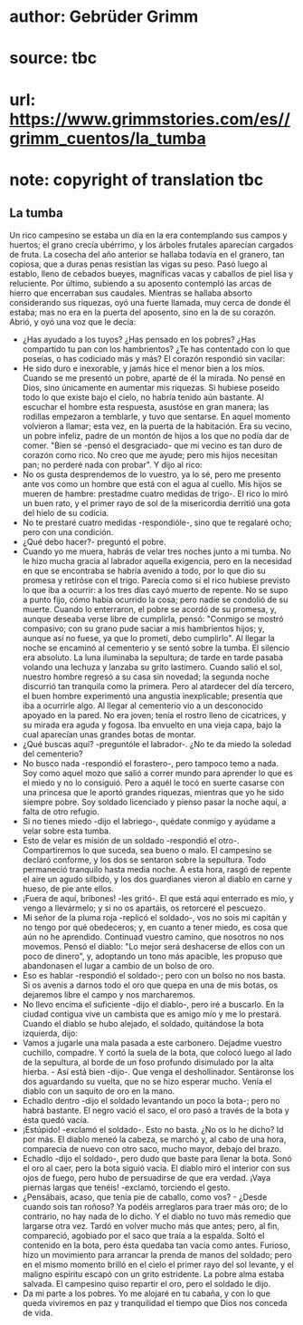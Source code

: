 # author: Gebrüder Grimm
# source: tbc
# url: https://www.grimmstories.com/es//grimm_cuentos/la_tumba
# note: copyright of translation tbc

## La tumba 

Un rico campesino se estaba un día en la era contemplando sus campos y
huertos; el grano crecía ubérrimo, y los árboles frutales aparecían
cargados de fruta. La cosecha del año anterior se hallaba todavía en el
granero, tan copiosa, que a duras penas resistían las vigas su peso.
Pasó luego al establo, lleno de cebados bueyes, magníficas vacas y
caballos de piel lisa y reluciente. Por último, subiendo a su aposento
contempló las arcas de hierro que encerraban sus caudales.
Mientras se hallaba absorto considerando sus riquezas, oyó una fuerte
llamada, muy cerca de donde él estaba; mas no era en la puerta del
aposento, sino en la de su corazón. Abrió, y oyó una voz que le decía:
- ¿Has ayudado a los tuyos? ¿Has pensado en los pobres? ¿Has compartido
tu pan con los hambrientos? ¿Te has contentado con lo que poseías, o has
codiciado más y más?
El corazón respondió sin vacilar:
- He sido duro e inexorable, y jamás hice el menor bien a los míos.
Cuando se me presentó un pobre, aparté de él la mirada. No pensé en
Dios, sino únicamente en aumentar mis riquezas. Si hubiese poseído todo
lo que existe bajo el cielo, no habría tenido aún bastante.
Al escuchar el hombre esta respuesta, asustóse en gran manera; las
rodillas empezaron a temblarle, y tuvo que sentarse. En aquel momento
volvieron a llamar; esta vez, en la puerta de la habitación. Era su
vecino, un pobre infeliz, padre de un montón de hijos a los que no podía
dar de comer. "Bien sé -pensó el desgraciado- que mi vecino es tan duro
de corazón como rico. No creo que me ayude; pero mis hijos necesitan
pan; no perderé nada con probar". Y dijo al rico:
- No os gusta desprendemos de lo vuestro, ya lo sé, pero me presento
ante vos como un hombre que está con el agua al cuello. Mis hijos se
mueren de hambre: prestadme cuatro medidas de trigo-. El rico lo miró un
buen rato, y el primer rayo de sol de la misericordia derritió una gota
del hielo de su codicia.
- No te prestaré cuatro medidas -respondióle-, sino que te regalaré
ocho; pero con una condición.
- ¿Qué debo hacer?- preguntó el pobre.
- Cuando yo me muera, habrás de velar tres noches junto a mi tumba.
No le hizo mucha gracia al labrador aquella exigencia, pero en la
necesidad en que se encontraba se habría avenido a todo, por lo que dio
su promesa y retiróse con el trigo.
Parecía como si el rico hubiese previsto lo que iba a ocurrir: a los
tres días cayó muerto de repente. No se supo a punto fijo, cómo había
ocurrido la cosa; pero nadie se condolió de su muerte. Cuando lo
enterraron, el pobre se acordó de su promesa, y, aunque deseaba verse
libre de cumplirla, pensó:
"Conmigo se mostró compasivo; con su grano pude saciar a mis
hambrientos hijos; y, aunque así no fuese, ya que lo prometí, debo
cumplirlo".
Al llegar la noche se encaminó al cementerio y se sentó sobre la tumba.
El silencio era absoluto. La luna iluminaba la sepultura; de tarde en
tarde pasaba volando una lechuza y lanzaba su grito lastimero. Cuando
salió el sol, nuestro hombre regresó a su casa sin novedad; la segunda
noche discurrió tan tranquila como la primera. Pero al atardecer del día
tercero, el buen hombre experimentó una angustia inexplicable; presentía
que iba a ocurrirle algo. Al llegar al cementerio vio a un desconocido
apoyado en la pared. No era joven; tenía el rostro lleno de cicatrices,
y su mirada era aguda y fogosa. Iba envuelto en una vieja capa, bajo la
cual aparecían unas grandes botas de montar.
- ¿Qué buscas aquí? -preguntóle el labrador-. ¿No te da miedo la soledad
del cementerio?
- No busco nada -respondió el forastero-, pero tampoco temo a nada. Soy
como aquel mozo que salió a correr mundo para aprender lo que es el
miedo y no lo consiguió. Pero a aquél le tocó en suerte casarse con una
princesa que le aportó grandes riquezas, mientras que yo he sido siempre
pobre. Soy soldado licenciado y pienso pasar la noche aquí, a falta de
otro refugio.
- Si no tienes miedo -dijo el labriego-, quédate conmigo y ayúdame a
velar sobre esta tumba.
- Esto de velar es misión de un soldado -respondió el otro-.
Compartiremos lo que suceda, sea bueno o malo.
El campesino se declaró conforme, y los dos se sentaron sobre la
sepultura.
Todo permaneció tranquilo hasta media noche. A esta hora, rasgó de
repente el aire un agudo silbido, y los dos guardianes vieron al diablo
en carne y hueso, de pie ante ellos.
- ¡Fuera de aquí, bribones! -les gritó-. El que está aquí enterrado es
mío, y vengo a llevármelo; y si no os apartáis, os retorceré el
pescuezo.
- Mi señor de la pluma roja -replicó el soldado-, vos no sois mi capitán
y no tengo por qué obedeceros; y, en cuanto a tener miedo, es cosa que
aún no he aprendido. Continuad vuestro camino, que nosotros no nos
movemos.
Pensó el diablo: "Lo mejor será deshacerse de ellos con un poco de
dinero", y, adoptando un tono más apacible, les propuso que abandonasen
el lugar a cambio de un bolso de oro.
- Eso es hablar -respondió el soldado-; pero con un bolso no nos basta.
Si os avenís a darnos todo el oro que quepa en una de mis botas, os
dejaremos libre el campo y nos marcharemos.
- No llevo encima el suficiente -dijo el diablo-, pero iré a buscarlo.
En la ciudad contigua vive un cambista que es amigo mío y me lo
prestará.
Cuando el diablo se hubo alejado, el soldado, quitándose la bota
izquierda, dijo:
- Vamos a jugarle una mala pasada a este carbonero. Dejadme vuestro
cuchillo, compadre.
Y cortó la suela de la bota, que colocó luego al lado de la sepultura,
al borde de un foso profundo disimulado por la alta hierba. - Así está
bien -dijo-. Que venga el deshollinador.
Sentáronse los dos aguardando su vuelta, que no se hizo esperar mucho.
Venía el diablo con un saquito de oro en la mano.
- Echadlo dentro -dijo el soldado levantando un poco la bota-; pero no
habrá bastante.
El negro vació el saco, el oro pasó a través de la bota y ésta quedó
vacía.
- ¡Estúpido! -exclamó el soldado-. Esto no basta. ¿No os lo he dicho? Id
por más.
El diablo meneó la cabeza, se marchó y, al cabo de una hora, comparecía
de nuevo con otro saco, mucho mayor, debajo del brazo.
- Echadlo -dijo el soldado-, pero dudo que baste para llenar la bota.
Sonó el oro al caer, pero la bota siguió vacía.
El diablo miró el interior con sus ojos de fuego, pero hubo de
persuadirse de que era verdad.
¡Vaya piernas largas que tenéis! -exclamó, torciendo el gesto.
- ¿Pensábais, acaso, que tenía pie de caballo, como vos? - ¿Desde cuando
sois tan roñoso? Ya podéis arreglaros para traer más oro; de lo
contrario, no hay nada de lo dicho.
Y el diablo no tuvo más remedio que largarse otra vez. Tardó en volver
mucho más que antes; pero, al fin, compareció, agobiado por el saco que
traía a la espalda. Soltó el contenido en la bota, pero ésta quedaba tan
vacía como antes. Furioso, hizo un movimiento para arrancar la prenda de
manos del soldado; pero en el mismo momento brilló en el cielo el primer
rayo del sol levante, y el maligno espíritu escapó con un grito
estridente. La pobre alma estaba salvada.
El campesino quiso repartir el oro, pero el soldado le dijo.
- Da mi parte a los pobres. Yo me alojaré en tu cabaña, y con lo que
queda viviremos en paz y tranquilidad el tiempo que Dios nos conceda de
vida.
